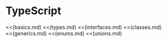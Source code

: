 TypeScript
==========

<<(basics.md)
<<(types.md)
<<(interfaces.md)
<<(classes.md)
<<(generics.md)
<<(enums.md)
<<(unions.md)
